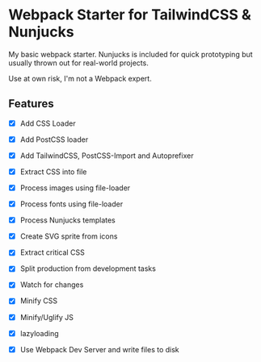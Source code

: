 # Webpack Starter for TailwindCSS & Nunjucks

My basic webpack starter. Nunjucks is included for quick prototyping but usually thrown out for real-world projects.

Use at own risk, I'm not a Webpack expert.

## Features

- [x] Add CSS Loader
- [x] Add PostCSS loader
- [x] Add TailwindCSS, PostCSS-Import and Autoprefixer
- [x] Extract CSS into file
- [x] Process images using file-loader
- [x] Process fonts using file-loader
- [x] Process Nunjucks templates
- [x] Create SVG sprite from icons
- [x] Extract critical CSS
- [x] Split production from development tasks
- [x] Watch for changes
- [x] Minify CSS
- [x] Minify/Uglify JS
- [x] lazyloading
- [x] Use Webpack Dev Server and write files to disk

